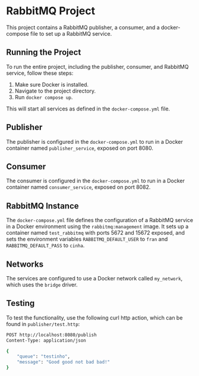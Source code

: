 # RabbitMQ Project

This project contains a RabbitMQ publisher, a consumer, and a docker-compose file to set up a RabbitMQ service.

## Running the Project

To run the entire project, including the publisher, consumer, and RabbitMQ service, follow these steps:

1. Make sure Docker is installed.
2. Navigate to the project directory.
3. Run `docker compose up`.

This will start all services as defined in the `docker-compose.yml` file.

## Publisher

The publisher is configured in the `docker-compose.yml` to run in a Docker container named `publisher_service`, exposed on port 8080.

## Consumer

The consumer is configured in the `docker-compose.yml` to run in a Docker container named `consumer_service`, exposed on port 8082.

## RabbitMQ Instance

The `docker-compose.yml` file defines the configuration of a RabbitMQ service in a Docker environment using the `rabbitmq:management` image. It sets up a container named `test_rabbitmq` with ports 5672 and 15672 exposed, and sets the environment variables `RABBITMQ_DEFAULT_USER` to `fran` and `RABBITMQ_DEFAULT_PASS` to `cinha`.

## Networks

The services are configured to use a Docker network called `my_network`, which uses the `bridge` driver.

## Testing

To test the functionality, use the following curl http action, which can be found in `publisher/test.http`:

```bash
POST http://localhost:8080/publish
Content-Type: application/json

{
    "queue": "testinho",
    "message": "Good good not bad bad!"
}

```